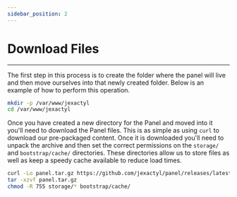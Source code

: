 ```yaml
---
sidebar_position: 2
---
```


# Download Files
***
The first step in this process is to create the folder where the 
panel will live and then move ourselves into that newly created folder. 
Below is an example of how to perform this operation.

```bash
mkdir -p /var/www/jexactyl
cd /var/www/jexactyl
```

Once you have created a new directory for the Panel and moved into it you'll need to download the Panel files. This is as simple as using `curl` to download our pre-packaged content. Once it is downloaded you'll need to unpack the archive and then set the correct permissions on the `storage/` and `bootstrap/cache/` directories. These directories allow us to store files as well as keep a speedy cache available to reduce load times.

```bash
curl -Lo panel.tar.gz https://github.com/jexactyl/panel/releases/latest/download/panel.tar.gz
tar -xzvf panel.tar.gz
chmod -R 755 storage/* bootstrap/cache/
```